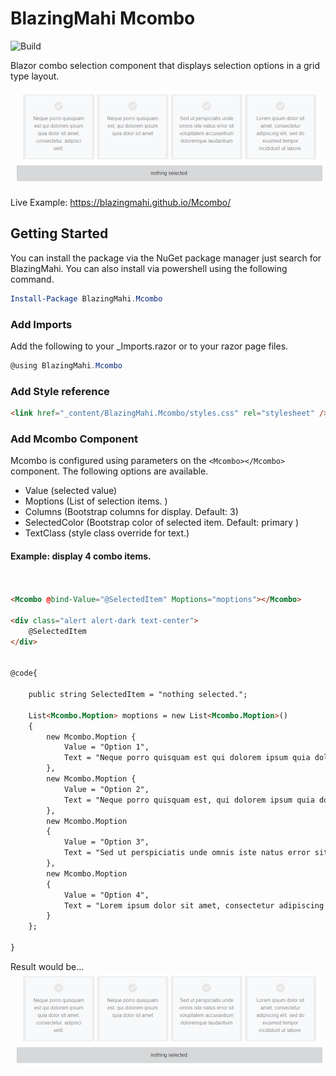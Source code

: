 # BlazingMahi Mcombo
![Build](https://github.com/blazingmahi/mcombo/workflows/Fish%20On%20Build/badge.svg)

Blazor combo selection component that displays selection options in a grid type layout.

![Screenshot of component in action](mcombo-sel.gif)

Live Example: https://blazingmahi.github.io/Mcombo/

## Getting Started

You can install the package via the NuGet package manager just search for BlazingMahi. You can also install via powershell using the following command.

```powershell
Install-Package BlazingMahi.Mcombo
```
### Add Imports
Add the following to your _Imports.razor or to your razor page files.
```csharp
@using BlazingMahi.Mcombo
```
### Add Style reference
```html
<link href="_content/BlazingMahi.Mcombo/styles.css" rel="stylesheet" />
```

### Add Mcombo Component
Mcombo is configured using parameters on the `<Mcombo></Mcombo>` component. The following options are available.

- Value (selected value)
- Moptions (List of selection items. )
- Columns (Bootstrap columns for display. Default: 3)
- SelectedColor (Bootstrap color of selected item. Default: primary )
- TextClass (style class override for text.)


#### Example: display 4 combo items. 

```html


<Mcombo @bind-Value="@SelectedItem" Moptions="moptions"></Mcombo>

<div class="alert alert-dark text-center">
    @SelectedItem
</div>


@code{

    public string SelectedItem = "nothing selected.";

    List<Mcombo.Moption> moptions = new List<Mcombo.Moption>() 
    {
        new Mcombo.Moption {
            Value = "Option 1",
            Text = "Neque porro quisquam est qui dolorem ipsum quia dolor sit amet, consectetur, adipisci velit."
        },
        new Mcombo.Moption {
            Value = "Option 2",
            Text = "Neque porro quisquam est, qui dolorem ipsum quia dolor sit amet"
        },
        new Mcombo.Moption
        {
            Value = "Option 3",
            Text = "Sed ut perspiciatis unde omnis iste natus error sit voluptatem accusantium doloremque laudantium"
        },
        new Mcombo.Moption
        {
            Value = "Option 4",
            Text = "Lorem ipsum dolor sit amet, consectetur adipiscing elit, sed do eiusmod tempor incididunt ut labore."
        }
    };

}

```
  Result would be...
  ![Screenshot of component in action](mcombo-sel.gif)


